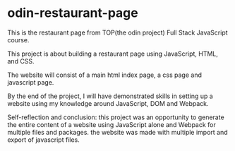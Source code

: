 # odin-restaurant-page
This is the restaurant page from TOP(the odin project) Full Stack JavaScript course.

This project is about building a restaurant page using JavaScript, HTML, and CSS.

The website will consist of a main html index page, a css page and javascript page.

By the end of the project, I will have demonstrated skills in setting up a website using my knowledge around JavaScript, DOM and Webpack.

Self-reflection and conclusion: this project was an opportunity to generate the entire content of a website using JavaScript alone and Webpack for multiple files and packages. the website was made with multiple import and export of javascript files.
